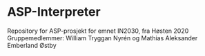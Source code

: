 # ASP-Interpreter
Repository for ASP-prosjekt for emnet IN2030, fra Høsten 2020
Gruppemedlemmer: William Tryggan Nyrén og Mathias Aleksander Emberland Østby
